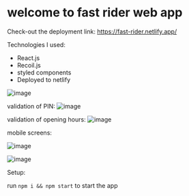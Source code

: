  # welcome to fast rider web app

 Check-out the deployment link: https://fast-rider.netlify.app/

 Technologies I used:

- React.js
- Recoil.js
- styled components
- Deployed to netlify

![image](https://user-images.githubusercontent.com/60109725/145196733-59784ff7-5d3a-46a8-b54c-366457683719.png)

validation of PIN: 
![image](https://user-images.githubusercontent.com/60109725/145196817-82ad1671-a520-48ea-871d-68d7759ee92d.png)

validation of opening hours:
![image](https://user-images.githubusercontent.com/60109725/145203282-45b786b0-8992-45a7-a1be-e9f67b712f28.png)




mobile screens:

![image](https://user-images.githubusercontent.com/60109725/145196621-2d378318-c861-4893-80d5-1412c2526d45.png)

![image](https://user-images.githubusercontent.com/60109725/145196668-f61a42f1-09dc-4f74-b8c8-703c1d90988a.png)


Setup:

run `npm i && npm start` to start the app
